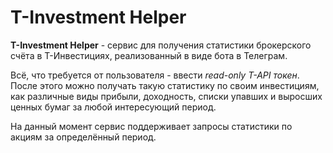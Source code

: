 # T-Investment Helper

**T-Investment Helper** \- сервис для получения статистики брокерского счёта в Т-Инвестициях, реализованный в виде бота в Телеграм\.

Всё, что требуется от пользователя \- ввести *read\-only T\-API токен*\. После этого можно получать такую статистику по своим инвестициям, как различные виды прибыли, доходность, списки упавших и выросших ценных бумаг за любой интересующий период\.

На данный момент сервис поддерживает запросы статистики по акциям за определённый период\.
